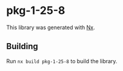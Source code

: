 # pkg-1-25-8

This library was generated with [Nx](https://nx.dev).

## Building

Run `nx build pkg-1-25-8` to build the library.
